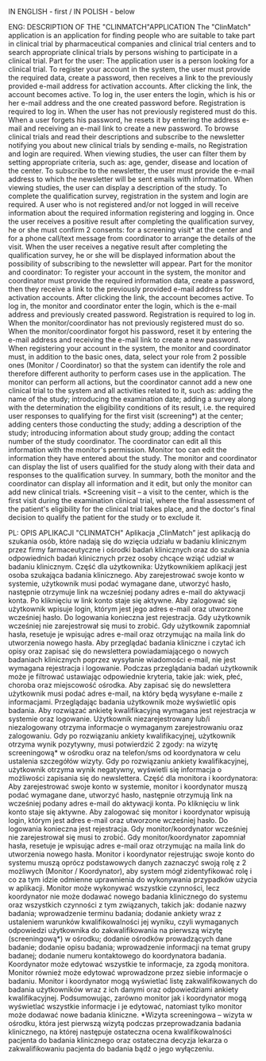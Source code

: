 IN ENGLISH - first / IN POLISH - below

ENG: DESCRIPTION OF THE "CLINMATCH"APPLICATION
The "ClinMatch" application is an application for finding people who are suitable to take part in
clinical trial by pharmaceutical companies and clinical trial centers and to search
appropriate clinical trials by persons wishing to participate in a clinical trial.
Part for the user:
The application user is a person looking for a clinical trial.
To register your account in the system, the user must provide the required data,
create a password, then receives a link to the previously provided e-mail address for activation
accounts. After clicking the link, the account becomes active.
To log in, the user enters the login, which is his or her e-mail address and the one created
password before. Registration is required to log in. When the user has not previously
registered must do this. When a user forgets his password, he resets it by entering the address
e-mail and receiving an e-mail link to create a new password.
To browse clinical trials and read their descriptions and subscribe to the newsletter
notifying you about new clinical trials by sending e-mails, no
Registration and login are required.
When viewing studies, the user can filter them by setting appropriate criteria,
such as: age, gender, disease and location of the center.
To subscribe to the newsletter, the user must provide the e-mail address to which the newsletter will be sent
emails with information.
When viewing studies, the user can display a description of the study.
To complete the qualification survey, registration in the system and login are required.
A user who is not registered and/or not logged in will receive information about the required information
registering and logging in.
Once the user receives a positive result after completing the qualification survey, he or she must
confirm 2 consents: for a screening visit* at the center and for a phone call/text message from
coordinator to arrange the details of the visit.
When the user receives a negative result after completing the qualification survey, he or she will be displayed
information about the possibility of subscribing to the newsletter will appear.
Part for the monitor and coordinator:
To register your account in the system, the monitor and coordinator must provide the required information
data, create a password, then they receive a link to the previously provided e-mail address for activation
accounts. After clicking the link, the account becomes active.
To log in, the monitor and coordinator enter the login, which is the e-mail address and
previously created password. Registration is required to log in. When
the monitor/coordinator has not previously registered must do so. When
the monitor/coordinator forgot his password, reset it by entering the e-mail address and receiving the
e-mail link to create a new password.
When registering your account in the system, the monitor and coordinator must, in addition to the basic ones,
data, select your role from 2 possible ones (Monitor / Coordinator) so that the system can
identify the role and therefore different authority to perform cases
use in the application.
The monitor can perform all actions, but the coordinator cannot add a new one
clinical trial to the system and all activities related to it, such as:
adding the name of the study; introducing the examination date; adding a survey along with the determination
the eligibility conditions of its result, i.e. the required user responses to
qualifying for the first visit (screening*) at the center; adding centers
those conducting the study; adding a description of the study; introducing information about
study group; adding the contact number of the study coordinator.
The coordinator can edit all this information with the monitor's permission. Monitor too
can edit the information they have entered about the study.
The monitor and coordinator can display the list of users qualified for the study
along with their data and responses to the qualification survey.
In summary, both the monitor and the coordinator can display all information and it
edit, but only the monitor can add new clinical trials.
*Screening visit – a visit to the center, which is the first visit during the examination
clinical trial, where the final assessment of the patient's eligibility for the clinical trial takes place, and
the doctor's final decision to qualify the patient for the study or to exclude it.

PL: OPIS APLIKACJI "CLINMATCH"
Aplikacja „ClinMatch” jest aplikacją do szukania osób, które nadają się do wzięcia udziału w 
badaniu klinicznym przez firmy farmaceutyczne i ośrodki badań klinicznych oraz do szukania 
odpowiednich badań klinicznych przez osoby chcące wziąć udział w badaniu klinicznym. 
Część dla użytkownika:
Użytkownikiem aplikacji jest osoba szukająca badania klinicznego.
Aby zarejestrować swoje konto w systemie, użytkownik musi podać wymagane dane, 
utworzyć hasło, następnie otrzymuje link na wcześniej podany adres e-mail do aktywacji 
konta. Po kliknięciu w link konto staje się aktywne.
Aby zalogować się użytkownik wpisuje login, którym jest jego adres e-mail oraz utworzone 
wcześniej hasło. Do logowania konieczna jest rejestracja. Gdy użytkownik wcześniej nie 
zarejestrował się musi to zrobić. Gdy użytkownik zapomniał hasła, resetuje je wpisując adres 
e-mail oraz otrzymując na maila link do utworzenia nowego hasła. 
Aby przeglądać badania kliniczne i czytać ich opisy oraz zapisać się do newslettera 
powiadamiającego o nowych badaniach klinicznych poprzez wysyłanie wiadomości e-mail, nie 
jest wymagana rejestracja i logowanie. 
Podczas przeglądania badań użytkownik może je filtrować ustawiając odpowiednie kryteria, 
takie jak: wiek, płeć, choroba oraz miejscowość ośrodka.
Aby zapisać się do newslettera użytkownik musi podać adres e-mail, na który będą wysyłane 
e-maile z informacjami.
Przeglądając badania użytkownik może wyświetlić opis badania.
Aby rozwiązać ankietę kwalifikacyjną wymagana jest rejestracja w systemie oraz logowanie.
Użytkownik niezarejestrowany lub/i niezalogowany otrzyma informacje o wymaganym 
zarejestrowaniu oraz zalogowaniu.
Gdy po rozwiązaniu ankiety kwalifikacyjnej, użytkownik otrzyma wynik pozytywny, musi 
potwierdzić 2 zgody: na wizytę screeningową* w ośrodku oraz na telefon/sms od 
koordynatora w celu ustalenia szczegółów wizyty. 
Gdy po rozwiązaniu ankiety kwalifikacyjnej, użytkownik otrzyma wynik negatywny, wyświetli 
się informacja o możliwości zapisania się do newslettera. 
Część dla monitora i koordynatora:
Aby zarejestrować swoje konto w systemie, monitor i koordynator muszą podać wymagane 
dane, utworzyć hasło, następnie otrzymują link na wcześniej podany adres e-mail do aktywacji 
konta. Po kliknięciu w link konto staje się aktywne.
Aby zalogować się monitor i koordynator wpisują login, którym jest adres e-mail oraz 
utworzone wcześniej hasło. Do logowania konieczna jest rejestracja. Gdy 
monitor/koordynator wcześniej nie zarejestrował się musi to zrobić. Gdy 
monitor/koordynator zapomniał hasła, resetuje je wpisując adres e-mail oraz otrzymując na 
maila link do utworzenia nowego hasła. 
Monitor i koordynator rejestrując swoje konto do systemu muszą oprócz podstawowych 
danych zaznaczyć swoją rolę z 2 możliwych (Monitor / Koordynator), aby system mógł 
zidentyfikować rolę i co za tym idzie odmienne uprawnienia do wykonywania przypadków 
użycia w aplikacji.
Monitor może wykonywać wszystkie czynności, lecz koordynator nie może dodawać nowego 
badania klinicznego do systemu oraz wszystkich czynności z tym związanych, takich jak:
dodanie nazwy badania; wprowadzenie terminu badania; dodanie ankiety wraz z ustaleniem 
warunków kwalifikowalności jej wyniku, czyli wymaganych odpowiedzi użytkownika do 
zakwalifikowania na pierwszą wizytę (screeningową*) w ośrodku; dodanie ośrodków 
prowadzących dane badanie; dodanie opisu badania; wprowadzenie informacji na temat 
grupy badanej; dodanie numeru kontaktowego do koordynatora badania. 
Koordynator może edytować wszystkie te informacje, za zgodą monitora. Monitor również 
może edytować wprowadzone przez siebie informacje o badaniu. 
Monitor i koordynator mogą wyświetlać listę zakwalifikowanych do badania użytkowników 
wraz z ich danymi oraz odpowiedziami ankiety kwalifikacyjnej.
Podsumowując, zarówno monitor jak i koordynator mogą wyświetlać wszystkie informacje i je 
edytować, natomiast tylko monitor może dodawać nowe badania kliniczne. 
*Wizyta screeningowa – wizyta w ośrodku, która jest pierwszą wizytą podczas przeprowadzania badania 
klinicznego, na której następuje ostateczna ocena kwalifikowalności pacjenta do badania klinicznego oraz 
ostateczna decyzja lekarza o zakwalifikowaniu pacjenta do badania bądź o jego wyłączeniu.
